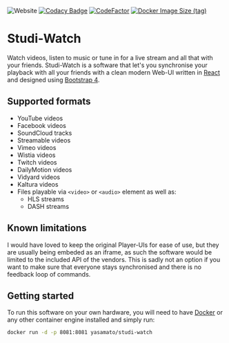 ![Website](https://img.shields.io/website?down_color=red&down_message=offline&label=Studi-Watch&up_color=green&up_message=online&url=https%3A%2F%2Fwatch.agent77326.de)
[![Codacy Badge](https://app.codacy.com/project/badge/Grade/42301623d1514d0dba3264d9b0f48583)](https://www.codacy.com/gh/Yasamato/Studi-Watch/dashboard?utm_source=github.com&amp;utm_medium=referral&amp;utm_content=Yasamato/Studi-Watch&amp;utm_campaign=Badge_Grade)
[![CodeFactor](https://www.codefactor.io/repository/github/ranimepiracy/index/badge)](https://www.codefactor.io/repository/github/ranimepiracy/index)
[![Docker Image Size (tag)](https://img.shields.io/docker/image-size/ranimepiracy/index/latest?logo=docker)](https://hub.docker.com/r/ranimepiracy/index)

# Studi-Watch
Watch videos, listen to music or tune in for a live stream and all that with your friends. Studi-Watch is a software that let's you synchronise your playback with all your friends with a clean modern Web-UI written in [React](https://reactjs.org/) and designed using [Bootstrap 4](https://getbootstrap.com/).

## Supported formats
- YouTube videos
- Facebook videos
- SoundCloud tracks
- Streamable videos
- Vimeo videos
- Wistia videos
- Twitch videos
- DailyMotion videos
- Vidyard videos
- Kaltura videos
- Files playable via `<video>` or `<audio>` element as well as:
  - HLS streams
  - DASH streams

## Known limitations
I would have loved to keep the original Player-UIs for ease of use, but they are usually being embeded as an iframe, as such the software would be limited to the included API of the vendors. This is sadly not an option if you want to make sure that everyone stays synchronised and there is no feedback loop of commands.

## Getting started
To run this software on your own hardware, you will need to have [Docker](https://www.docker.com/) or any other container engine installed and simply run:
```bash
docker run -d -p 8081:8081 yasamato/studi-watch
```
